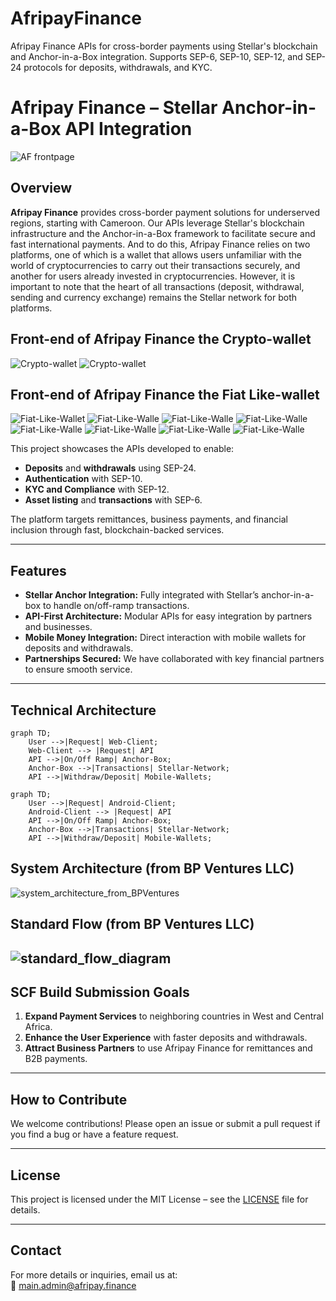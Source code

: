 # AfripayFinance
Afripay Finance APIs for cross-border payments using Stellar's blockchain and Anchor-in-a-Box integration. Supports SEP-6, SEP-10, SEP-12, and SEP-24 protocols for deposits, withdrawals, and KYC.


# Afripay Finance – Stellar Anchor-in-a-Box API Integration

![AF frontpage](./assets/mockups/afcollection/1.png)


## **Overview**  
**Afripay Finance** provides cross-border payment solutions for underserved regions, starting with Cameroon. Our APIs leverage Stellar's blockchain infrastructure and the Anchor-in-a-Box framework to facilitate secure and fast international payments. And to do this, Afripay Finance relies on two platforms, one of which is a wallet that allows users unfamiliar with the world of cryptocurrencies to carry out their transactions securely, and another for users already invested in cryptocurrencies. However, it is important to note that the heart of all transactions (deposit, withdrawal, sending and currency exchange) remains the Stellar network for both platforms.

## **Front-end of Afripay Finance the Crypto-wallet**

![Crypto-wallet](./assets/mockups/bpvcollection/groups/2.png)
![Crypto-wallet](./assets/mockups/bpvcollection/groups/3.png)

## **Front-end of Afripay Finance the Fiat Like-wallet**

![Fiat-Like-Wallet](./assets/mockups/afcollection/new1.png)
![Fiat-Like-Walle](./assets/mockups/afcollection/5.png)
![Fiat-Like-Walle](./assets/mockups/afcollection/7.png)
![Fiat-Like-Walle](./assets/mockups/afcollection/5.png)
![Fiat-Like-Walle](./assets/mockups/afcollection/9.jpg)
![Fiat-Like-Walle](./assets/mockups/afcollection/10.jpg)
![Fiat-Like-Walle](./assets/mockups/afcollection/11.jpg)
![Fiat-Like-Walle](./assets/mockups/afcollection/12.jpg)

This project showcases the APIs developed to enable:
- **Deposits** and **withdrawals** using SEP-24.
- **Authentication** with SEP-10.
- **KYC and Compliance** with SEP-12.
- **Asset listing** and **transactions** with SEP-6.

The platform targets remittances, business payments, and financial inclusion through fast, blockchain-backed services.

---

## **Features**
- **Stellar Anchor Integration:** Fully integrated with Stellar’s anchor-in-a-box to handle on/off-ramp transactions.
- **API-First Architecture:** Modular APIs for easy integration by partners and businesses.
- **Mobile Money Integration:** Direct interaction with mobile wallets for deposits and withdrawals.
- **Partnerships Secured:** We have collaborated with key financial partners to ensure smooth service.


---

## **Technical Architecture**

```mermaid
graph TD;
    User -->|Request| Web-Client;
    Web-Client --> |Request| API
    API -->|On/Off Ramp| Anchor-Box;
    Anchor-Box -->|Transactions| Stellar-Network;
    API -->|Withdraw/Deposit| Mobile-Wallets;
```
```mermaid
graph TD;
    User -->|Request| Android-Client;
    Android-Client --> |Request| API
    API -->|On/Off Ramp| Anchor-Box;
    Anchor-Box -->|Transactions| Stellar-Network;
    API -->|Withdraw/Deposit| Mobile-Wallets;
```
## **System Architecture (from BP Ventures LLC)**
![system_architecture_from_BPVentures](./assets/system%20diagram%20bpv.png)

## **Standard Flow (from BP Ventures LLC)**
![standard_flow_diagram](./assets/standard%20flow%20diagram.png)
---

## **SCF Build Submission Goals**  
1. **Expand Payment Services** to neighboring countries in West and Central Africa.  
2. **Enhance the User Experience** with faster deposits and withdrawals.  
3. **Attract Business Partners** to use Afripay Finance for remittances and B2B payments.  

---

## **How to Contribute**
We welcome contributions! Please open an issue or submit a pull request if you find a bug or have a feature request.

---

## **License**
This project is licensed under the MIT License – see the [LICENSE](LICENSE) file for details.

---

## **Contact**
For more details or inquiries, email us at:  
📧 main.admin@afripay.finance

